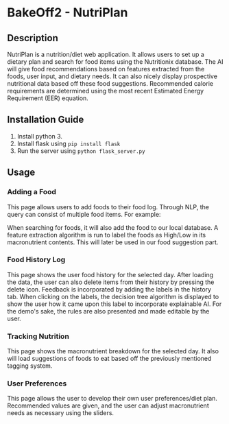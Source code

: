 # BakeOff2 - NutriPlan

## Description
NutriPlan is a nutrition/diet web application. It allows users to set up a dietary plan and search for food items using the Nutritionix database. The AI will give food recommendations based on features extracted from the foods, user input, and dietary needs. It can also nicely display prospective nutritional data based off these food suggestions. Recommended calorie requirements are determined using the most recent Estimated Energy Requirement (EER) equation. 


## Installation Guide
1. Install python 3.
2. Install flask using `pip install flask`
3. Run the server using `python flask_server.py`

## Usage

### Adding a Food
This page allows users to add foods to their food log. Through NLP, the query can consist of multiple food items. For example: 
<INSERT PICTURES>

When searching for foods, it will also add the food to our local database. A feature extraction algorithm is run to label the foods as High/Low in its macronutrient contents. This will later be used in our food suggestion part.


### Food History Log
This page shows the user food history for the selected day. After loading the data, the user can also delete items from their history by pressing the delete icon. Feedback is incorporated by adding the labels in the history tab. When clicking on the labels, the decision tree algorithm is displayed to show the user how it came upon this label to incorporate explainable AI. For the demo's sake, the rules are also presented and made editable by the user.

### Tracking Nutrition
This page shows the macronutrient breakdown for the selected day. It also will load suggestions of foods to eat based off the previously mentioned tagging system.

### User Preferences
This page allows the user to develop their own user preferences/diet plan. Recommended values are given, and the user can adjust macronutrient needs as necessary using the sliders.

